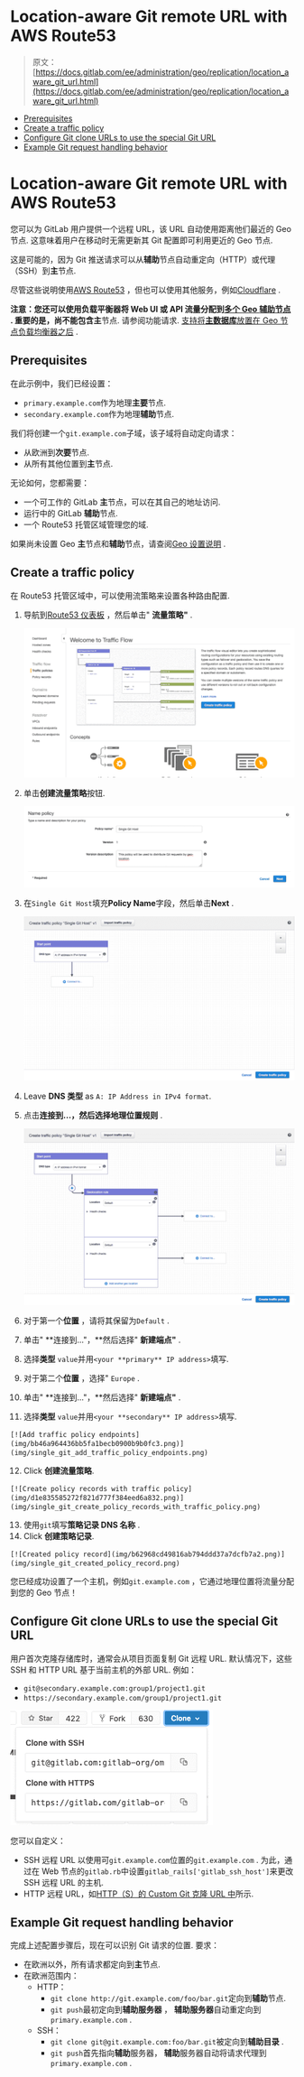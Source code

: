 # Location-aware Git remote URL with AWS Route53

> 原文：[https://docs.gitlab.com/ee/administration/geo/replication/location_aware_git_url.html](https://docs.gitlab.com/ee/administration/geo/replication/location_aware_git_url.html)

*   [Prerequisites](#prerequisites)
*   [Create a traffic policy](#create-a-traffic-policy)
*   [Configure Git clone URLs to use the special Git URL](#configure-git-clone-urls-to-use-the-special-git-url)
*   [Example Git request handling behavior](#example-git-request-handling-behavior)

# Location-aware Git remote URL with AWS Route53[](#location-aware-git-remote-url-with-aws-route53-premium-only "Permalink")

您可以为 GitLab 用户提供一个远程 URL，该 URL 自动使用距离他们最近的 Geo 节点. 这意味着用户在移动时无需更新其 Git 配置即可利用更近的 Geo 节点.

这是可能的，因为 Git 推送请求可以从**辅助**节点自动重定向（HTTP）或代理（SSH）到**主**节点.

尽管这些说明使用[AWS Route53](https://aws.amazon.com/route53/) ，但也可以使用其他服务，例如[Cloudflare](https://www.cloudflare.com/) .

**注意：**您还可以使用负载平衡器将 Web UI 或 API 流量分配到[多个 Geo **辅助**节点](../../../user/admin_area/geo_nodes.html#multiple-secondary-nodes-behind-a-load-balancer) . 重要的是，尚不能包含**主**节点. 请参阅功能请求. [支持将**主数据库**放置在 Geo 节点负载均衡器之后](https://gitlab.com/gitlab-org/gitlab/-/issues/10888) .

## Prerequisites[](#prerequisites "Permalink")

在此示例中，我们已经设置：

*   `primary.example.com`作为地理**主要**节点.
*   `secondary.example.com`作为地理**辅助**节点.

我们将创建一个`git.example.com`子域，该子域将自动定向请求：

*   从欧洲到**次要**节点.
*   从所有其他位置到**主**节点.

无论如何，您都需要：

*   一个可工作的 GitLab **主**节点，可以在其自己的地址访问.
*   运行中的 GitLab **辅助**节点.
*   一个 Route53 托管区域管理您的域.

如果尚未设置 Geo **主**节点和**辅助**节点，请查阅[Geo 设置说明](index.html#setup-instructions) .

## Create a traffic policy[](#create-a-traffic-policy "Permalink")

在 Route53 托管区域中，可以使用流策略来设置各种路由配置.

1.  导航到[Route53 仪表板](https://console.aws.amazon.com/route53/home) ，然后单击" **流量策略"** .

    [![Traffic policies](img/05dd8439c1da77198297616b4c4f8458.png)](img/single_git_traffic_policies.png)

2.  单击**创建流量策略**按钮.

    [![Name policy](img/481f18ff2e4575d1c38d4c93631bd23c.png)](img/single_git_name_policy.png)

3.  在`Single Git Host`填充**Policy Name**字段，然后单击**Next** .

    [![Policy diagram](img/f8c3e75c59db0de2544d73c590e98696.png)](img/single_git_policy_diagram.png)

4.  Leave **DNS 类型** as `A: IP Address in IPv4 format`.
5.  点击**连接到...，**然后选择**地理位置规则** .

    [![Add geolocation rule](img/ec9eebd0b49b9f0b94eb6d12fadd7cf5.png)](img/single_git_add_geolocation_rule.png)

6.  对于第一个**位置** ，请将其保留为`Default` .
7.  单击" **连接到..."，**然后选择" **新建端点"** .
8.  选择**类型** `value`并用`<your **primary** IP address>`填写.
9.  对于第二个**位置** ，选择" `Europe` .
10.  单击" **连接到..."，**然后选择" **新建端点"** .
11.  选择**类型** `value`并用`<your **secondary** IP address>`填写.

    [![Add traffic policy endpoints](img/bb46a964436bb5fa1becb0900b9b0fc3.png)](img/single_git_add_traffic_policy_endpoints.png)

12.  Click **创建流量策略**.

    [![Create policy records with traffic policy](img/d1e835585272f821d777f384eed6a832.png)](img/single_git_create_policy_records_with_traffic_policy.png)

13.  使用`git`填写**策略记录 DNS 名称** .
14.  Click **创建策略记录**.

    [![Created policy record](img/b62968cd49816ab794ddd37a7dcfb7a2.png)](img/single_git_created_policy_record.png)

您已经成功设置了一个主机，例如`git.example.com` ，它通过地理位置将流量分配到您的 Geo 节点！

## Configure Git clone URLs to use the special Git URL[](#configure-git-clone-urls-to-use-the-special-git-url "Permalink")

用户首次克隆存储库时，通常会从项目页面复制 Git 远程 URL. 默认情况下，这些 SSH 和 HTTP URL 基于当前主机的外部 URL. 例如：

*   `git@secondary.example.com:group1/project1.git`
*   `https://secondary.example.com/group1/project1.git`

[![Clone panel](img/8ec36cbe2f746b6b6cc0d28e1620899a.png)](img/single_git_clone_panel.png)

您可以自定义：

*   SSH 远程 URL 以使用可`git.example.com`位置的`git.example.com` . 为此，通过在 Web 节点的`gitlab.rb`中设置`gitlab_rails['gitlab_ssh_host']`来更改 SSH 远程 URL 的主机.
*   HTTP 远程 URL，如[HTTP（S）的 Custom Git 克隆 URL 中](../../../user/admin_area/settings/visibility_and_access_controls.html#custom-git-clone-url-for-https)所示.

## Example Git request handling behavior[](#example-git-request-handling-behavior "Permalink")

完成上述配置步骤后，现在可以识别 Git 请求的位置. 要求：

*   在欧洲以外，所有请求都定向到**主**节点.
*   在欧洲范围内：
    *   HTTP：
        *   `git clone http://git.example.com/foo/bar.git`定向到**辅助**节点.
        *   `git push`最初定向到**辅助服务器** ， **辅助服务器**自动重定向到`primary.example.com` .
    *   SSH：
        *   `git clone git@git.example.com:foo/bar.git`被定向到**辅助目录** .
        *   `git push`首先指向**辅助**服务器， **辅助**服务器自动将请求代理到`primary.example.com` .